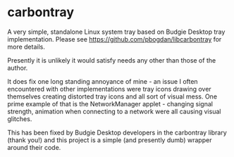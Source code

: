 # carbontray

A very simple, standalone Linux system tray based on Budgie Desktop tray implementation. Please see
https://github.com/pbogdan/libcarbontray for more details.

Presently it is unlikely it would satisfy needs any other than those of the author.

It does fix one long standing annoyance of mine - an issue I often encountered with other
implementations were tray icons drawing over themselves creating distorted tray icons and all sort
of visual mess. One prime example of that is the NetworkManager applet - changing signal strength,
animation when connecting to a network were all causing visual glitches.

This has been fixed by Budgie Desktop developers in the carbontray library (thank you!) and this
project is a simple (and presently dumb) wrapper around their code.
